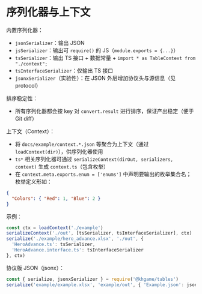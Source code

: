 # 序列化器与上下文

内置序列化器：
- `jsonSerializer`：输出 JSON
- `jsSerializer`：输出可 `require()` 的 JS（`module.exports = {...}`）
- `tsSerializer`：输出 TS 接口 + 数据常量 + `import * as TableContext from "./context";`
- `tsInterfaceSerializer`：仅输出 TS 接口
 - `jsonxSerializer`（实验性）：在 JSON 外层增加协议头与源信息（见 protocol）

排序稳定性：
- 所有序列化器都会按 key 对 `convert.result` 进行排序，保证产出稳定（便于 Git diff）

上下文（Context）：
- 将 `docs/example/context.*.json` 等聚合为上下文（通过 `loadContext(dir)`），供序列化器使用
- `ts*` 相关序列化器可通过 `serializeContext(dirOut, serializers, context)` 生成 `context.ts`（包含枚举）
- 在 `context.meta.exports.enum = ['enums']` 中声明要输出的枚举集合名；枚举定义形如：
```json
{
  "Colors": { "Red": 1, "Blue": 2 }
}
```

示例：
```js
const ctx = loadContext('./example')
serializeContext('./out', [tsSerializer, tsInterfaceSerializer], ctx)
serialize('./example/hero_advance.xlsx', './out', {
  'HeroAdvance.ts': tsSerializer,
  'HeroAdvance.interface.ts': tsInterfaceSerializer
}, ctx)
```

协议版 JSON（jsonx）：
```js
const { serialize, jsonxSerializer } = require('@khgame/tables')
serialize('example/example.xlsx', 'example/out', { 'Example.json': jsonxSerializer })
```
